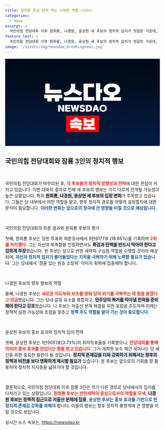 ```yaml
---
title: 원희룡 특검·탄핵 막는 다양한 역할 나선다!
categories:
  - News
excerpt: >
  국민의힘 전당대회 이후 원희룡, 나경원, 윤상현 세 후보의 정치적 입지가 엇갈린 가운데, 원 후보는 반한동훈 세력의 구심점으로 나경원은 당내 통합을 강조하고 윤 후보는 홍보 효과를 누렸습니다. 이들의 향후 행보가 주목됩니다!
feature_text: >
  국민의힘 전당대회 이후 원희룡, 나경원, 윤상현 세 후보의 정치적 입지가 엇갈린 가운데, 원 후보는 반한동훈 세력의 구심점으로 나경원은 당내 통합을 강조하고 윤 후보는 홍보 효과를 누렸습니다. 이들의 향후 행보가 주목됩니다!
image: '/assets/img/newsdao_breakingnews.jpg'
---
```


<p><img src="/assets/img/newsdao_breakingnews.jpg" alt="ontimetimes 속보" /></p>

<h2 data-ke-size="size26">국민의힘 전당대회와 잠룡 3인의 정치적 행보</h2>

<p data-ke-size="size16">&nbsp;</p>

<p>국민의힘 전당대회가 마무리된 후, <b><span style="color: #ee2323;">각 후보들의 정치적 방향성과 전략</span></b>에 대한 관심이 커지고 있습니다. 이번 대회의 결과로 인해 세 후보의 행보는 각각 다르게 전개될 가능성이 높은 상황입니다. 특히 <b><span style="background-color: #21538527;">원희룡, 나경원, 윤상현 세 후보의 입장 변화</span></b>가 주목받고 있습니다. 그들은 당 내부에서 어떤 역할을 맡고, 향후 정치적 경로를 어떻게 설정할지에 대한 분석이 필요합니다. <b><span style="color: #1a5490;">이러한 변화는 앞으로의 정국에 큰 영향을 미칠 것으로 예상됩니다.</span></b></p>

<p data-ke-size="size16">&nbsp;</p>

<p>국민의힘 전당대회의 최종 결과와 원희룡 후보의 평가</p>

<p>첫째, 원희룡 후보는 당원 투표와 여론조사에서 9만6177표 (18.85%)를 기록하며 <b><span style="color: #ee2323;">2위를 차지했다</span></b>. 그는 자신의 부족함을 인정하면서도 <b><span style="background-color: #21538527;">특검과 탄핵을 반드시 막아야 한다고 강하게 주장</span></b>했습니다. 원 후보는 앞으로 반한 세력의 구심점 역할을 수행할 것이라 예상되며, <b><span style="color: #1a5490;">자신의 정치적 입지가 줄어들었다는 지적을 극복하기 위해 노력할 필요가 있습니다.</span></b> 그는 당내에서 '경륜 있는 원조 소장파' 이미지 회복에 집중해야 합니다.</p>

<p data-ke-size="size16">&nbsp;</p>

<p>나경원 후보의 향후 행보와 역할</p>

<p>둘째, 나경원 후보는 <b><span style="color: #ee2323;">새로운 지도부와 보조를 맞춰 당의 위기를 극복하는 데 힘을 쏟겠다고 언급</span></b>했습니다. 그는 당내 갈등 요소를 통합하고, <b><span style="background-color: #21538527;">민주당의 폭거를 막아낼 전략을 준비해야 한다고 강조</span></b>했습니다. 나 후보는 저출산 문제 해결을 위한 포럼을 주도하며 이제는 정책적 실현 가능성에 초점을 맞추고 <b><span style="color: #1a5490;">정책 주도 역할을 맡아 가는 것이 중요합니다.</span></b></p>

<p data-ke-size="size16">&nbsp;</p>

<p>윤상현 후보의 홍보 효과와 정치적 입지 전략</p>

<p>셋째, 윤상현 후보는 1만9051표(3.73%)의 최저득표율을 기록했으나, <b><span style="color: #ee2323;">전당대회를 통해 의외의 홍보 효과를 얻었다는 평을 받고 있습니다</span></b>. 그가 개최한 보수 재건 세미나는 당 쇄신을 위한 중요한 발판이 될 것입니다. <b><span style="background-color: #21538527;">정치적 존재감을 더욱 강화하기 위해서는 향후의 정책과 비전을 보다 명확하게 제시할 필요가</span></b> 있습니다. 윤 후보는 앞으로의 기회를 잘 활용하여 정치적 지지층을 넓혀가야 할 것입니다.</p>

<p data-ke-size="size16">&nbsp;</p>

<p>결론적으로, 국민의힘 전당대회 이후 잠룡 3인은 각기 다른 경로로 당내에서의 입지를 다져가고 있는 상황입니다. <b><span style="color: #ee2323;">원희룡 후보는 반한세력의 중심으로서의 역할을 모색</span></b>, <b><span style="background-color: #21538527;">나경원 후보는 정책적 접근으로 저출산 문제에 집중</span></b>, <b><span style="color: #1a5490;">윤상현 후보는 홍보 효과를 기반으로 한 정치적 존재감 강화를 꾀해야</span></b> 합니다. 이들의 행보는 향후 정치적 풍향계에 큰 영향을 미칠 것으로 보입니다.</p>
실시간 뉴스 속보는, <a href="https://newsdao.kr" rel="dofollow">https://newsdao.kr</a>


